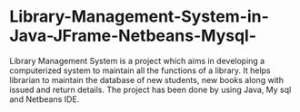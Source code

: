 # Library-Management-System-in-Java-JFrame-Netbeans-Mysql-
Library Management System is a project which aims in developing a computerized system to maintain all the functions of a library.  It helps librarian to maintain the database of new students, new books along with issued and return details. The project has been done by using Java, My sql and Netbeans IDE.
